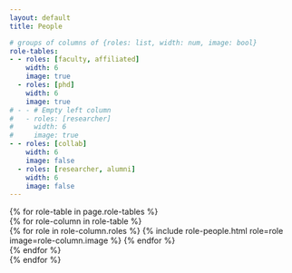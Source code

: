 ```yaml
---
layout: default
title: People

# groups of columns of {roles: list, width: num, image: bool}
role-tables:
- - roles: [faculty, affiliated]
    width: 6
    image: true
  - roles: [phd]
    width: 6
    image: true
# - - # Empty left column
#   - roles: [researcher]
#     width: 6
#     image: true
- - roles: [collab]
    width: 6
    image: false
  - roles: [researcher, alumni]
    width: 6
    image: false
---
```


<div id="people" class="container mt-3">
    {% for role-table in page.role-tables %}
        <section class="people row justify-content-between">
            {% for role-column in role-table %}
                <div class="col-md-{{ role-column.width }}">
                    {% for role in role-column.roles %}
                        {% include role-people.html role=role image=role-column.image %}
                    {% endfor %}
                </div>
            {% endfor %}
        </section>
    {% endfor %}
</div>
